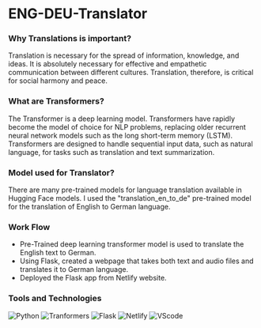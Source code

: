 # ENG-DEU-Translator
### Why Translations is important?
Translation is necessary for the spread of information, knowledge, and ideas. It is absolutely necessary for effective and empathetic communication between different cultures.
Translation, therefore, is critical for social harmony and peace.

### What are Transformers?
The Transformer is a deep learning model. Transformers have rapidly become the model of choice for NLP problems, replacing older recurrent neural network models such as the long short-term memory (LSTM). Transformers are designed to handle sequential input data, such as natural language, for tasks such as translation and text summarization.

### Model used for Translator?
There are many pre-trained models for language translation available in Hugging Face models. I used the "translation_en_to_de" pre-trained model for the translation of English to German language.

### Work Flow
* Pre-Trained deep learning transformer model is used to translate the English text to German.
* Using Flask, created a webpage that takes both text and audio files and translates it to German language.
* Deployed the Flask app from Netlify website.

### Tools and Technologies
<img alt="Python" src="https://img.shields.io/badge/python%20-%2314354C.svg?&style=for-the-badge&logo=python&logoColor=white"/>
<img alt="Tranformers" src="https://img.shields.io/badge/Transformers%20-%23150458.svg?&style=for-the-badge&logo=Transformers&logoColor=white" />
<img alt="Flask" src="https://img.shields.io/badge/Flask%20-%23150458.svg?&style=for-the-badge&logo=Flask&logoColor=white" />
<img alt="Netlify" src="https://img.shields.io/badge/Netlify%20-%23EE4C2C.svg?&style=for-the-badge&logo=Netlify&logoColor=white" />
<img alt="VScode" src="https://img.shields.io/badge/VScode%20-%23F37626.svg?&style=for-the-badge&logo=VScode&logoColor=white" />


